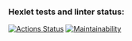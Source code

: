 ### Hexlet tests and linter status:

[![Actions Status](https://github.com/vasilievpg/fullstack-javascript-project-lvl1/workflows/hexlet-check/badge.svg)](https://github.com/vasilievpg/fullstack-javascript-project-lvl1/actions)
[![Maintainability](https://api.codeclimate.com/v1/badges/13e740209dd28bf607d6/maintainability)](https://codeclimate.com/github/vasilievpg/fullstack-javascript-project-lvl1/maintainability)
